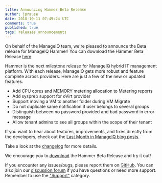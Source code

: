 ```yaml
---
title: Announcing Hammer Beta Release
author: jprause
date: 2018-10-11 07:49:24 UTC
comments: true
published: true
tags: releases announcements
---
```


On behalf of the ManageIQ team, we're pleased to announce the Beta release for ManageIQ Hammer! You can download the Hammer Beta Release [here](http://manageiq.org/download/)

Hammer is the next milestone release for ManageIQ hybrid IT management platform. With each release, ManageIQ gets more robust and feature complete across providers. Here are just a few of the new or updated features.

* Add CPU cores and MEMORY metering allocation to Metering reports
* Add sysprep support for oVirt provider
* Support moving a VM to another folder during VM Migrate
* Do not duplicate same notification if user belongs to several groups
* Distinguish between no password provided and bad password in error message
* Allow tenant admins to see all groups within the scope of their tenant

If you want to hear about features, improvements, and fixes directly from the developers, check out the [Last Month in ManageIQ blog posts](http://manageiq.org/blog/tags/LWIMIQ/).

Take a look at the [changelog](https://github.com/ManageIQ/manageiq/blob/hammer/CHANGELOG.md/) for more details.

We encourage you to [download](http://manageiq.org/download/) the Hammer Beta Release and try it out!


If you encounter any issues/bugs, please report them on [GitHub](https://github.com/ManageIQ/manageiq/issues). You can also join our [discussion forum](http://talk.manageiq.org/) if you have questions or need more support. Remember to use the ["Support"](http://talk.manageiq.org/c/support) category.

